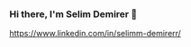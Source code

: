 ### Hi there, I'm Selim Demirer 👋

https://www.linkedin.com/in/selimm-demirerr/


<!--
**selimdemirer/selimdemirer** is a ✨ _special_ ✨ repository because its `README.md` (this file) appears on your GitHub profile.

Here are some ideas to get you started:

- 🔭 I’m currently working on Java and Spring Framework
- 🌱 I’m currently learning Docker, Amazon Web Services (AWS), CircleCI
- 👯 I’m looking to collaborate on ...
- 🤔 I’m looking for help with ...
- 💬 Ask me about ...
- 📫 How to reach me: ...
- 😄 Pronouns: ...
- ⚡ Fun fact: ...
-->
